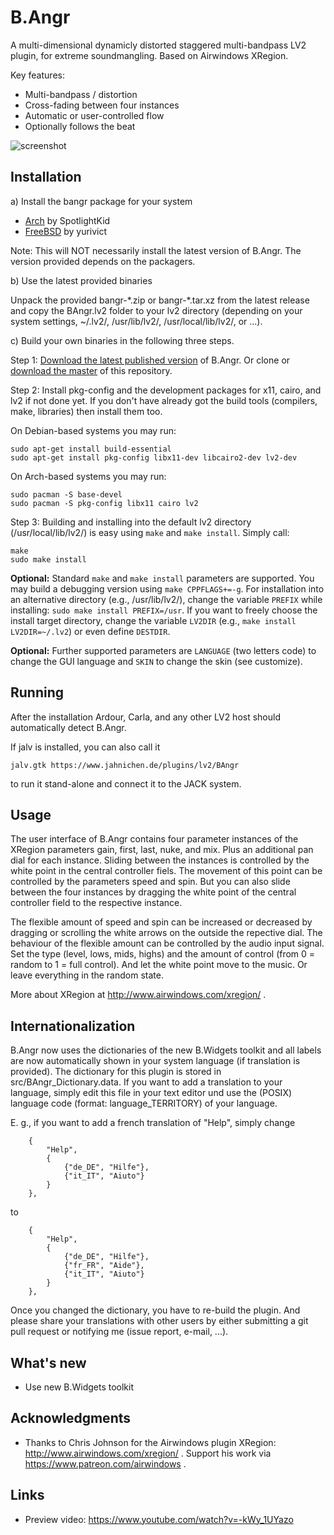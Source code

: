 # B.Angr
A multi-dimensional dynamicly distorted staggered multi-bandpass LV2 plugin, for extreme soundmangling.
Based on Airwindows XRegion.

Key features:
* Multi-bandpass / distortion
* Cross-fading between four instances
* Automatic or user-controlled flow
* Optionally follows the beat

![screenshot](https://raw.githubusercontent.com/sjaehn/BAngr/master/doc/screenshot.png "Screenshot from B.Angr")


## Installation

a) Install the bangr package for your system
* [Arch](https://aur.archlinux.org/packages/bangr.lv2-git) by SpotlightKid
* [FreeBSD](https://www.freshports.org/audio/bangr-lv2) by yurivict

Note: This will NOT necessarily install the latest version of B.Angr. The version provided depends on the packagers.

b) Use the latest provided binaries

Unpack the provided bangr-\*.zip or bangr-\*.tar.xz from the latest release and 
copy the BAngr.lv2 folder to your lv2 directory (depending on your system settings,
~/.lv2/, /usr/lib/lv2/, /usr/local/lib/lv2/, or ...).

c) Build your own binaries in the following three steps.

Step 1: [Download the latest published version](https://github.com/sjaehn/BAngr/releases) of B.Angr. 
Or clone or [download the master](https://github.com/sjaehn/BAngr/archive/master.zip) of this repository.

Step 2: Install pkg-config and the development packages for x11, cairo, and lv2 if not done yet. If you
don't have already got the build tools (compilers, make, libraries) then install them too.

On Debian-based systems you may run:
```
sudo apt-get install build-essential
sudo apt-get install pkg-config libx11-dev libcairo2-dev lv2-dev
```

On Arch-based systems you may run:
```
sudo pacman -S base-devel
sudo pacman -S pkg-config libx11 cairo lv2
```

Step 3: Building and installing into the default lv2 directory (/usr/local/lib/lv2/) is easy using `make` and
`make install`. Simply call:
```
make
sudo make install
```

**Optional:** Standard `make` and `make install` parameters are supported. You may build a debugging version using
`make CPPFLAGS+=-g`. For installation into an alternative directory (e.g., /usr/lib/lv2/), change the
variable `PREFIX` while installing: `sudo make install PREFIX=/usr`. If you want to freely choose the
install target directory, change the variable `LV2DIR` (e.g., `make install LV2DIR=~/.lv2`) or even define
`DESTDIR`.

**Optional:** Further supported parameters are `LANGUAGE` (two letters code) to change the GUI language and
`SKIN` to change the skin (see customize).


## Running

After the installation Ardour, Carla, and any other LV2 host should automatically detect B.Angr.

If jalv is installed, you can also call it

```
jalv.gtk https://www.jahnichen.de/plugins/lv2/BAngr
```

to run it stand-alone and connect it to the JACK system.


## Usage

The user interface of B.Angr contains four parameter instances of the XRegion parameters gain, 
first, last, nuke, and mix. Plus an additional pan dial for each instance. Sliding between the
instances is controlled by the white point in the central controller fiels. The movement of
this point can be controlled by the parameters speed and spin. But you can also slide between 
the four instances by dragging the white point of the central controller field to
the respective instance.

The flexible amount of speed and spin can be increased or decreased by dragging or scrolling
the white arrows on the outside the repective dial. The behaviour of the flexible amount can
be controlled by the audio input signal. Set the type (level, lows, mids, highs) and the amount 
of control (from 0 = random to 1 = full control). And let the white point move to the music. 
Or leave everything in the random state.

More about XRegion at http://www.airwindows.com/xregion/ .


## Internationalization
B.Angr now uses the dictionaries of the new B.Widgets toolkit and all labels
are now automatically shown in your system language (if translation is 
provided). The dictionary for this plugin is stored in 
src/BAngr_Dictionary.data. If you want to add a translation to your language, 
simply edit this file in your text editor und use the (POSIX) language code 
(format: language_TERRITORY) of your language. 

E. g., if you want to add a french translation of "Help", simply change
```
    {
        "Help",           
        {
            {"de_DE", "Hilfe"},
            {"it_IT", "Aiuto"}
        }
    },
```
to
```
    {
        "Help",           
        {
            {"de_DE", "Hilfe"},
            {"fr_FR", "Aide"},
            {"it_IT", "Aiuto"}
        }
    },
```

Once you changed the dictionary, you have to re-build the plugin. And please
share your translations with other users by either submitting a git pull 
request or notifying me (issue report, e-mail, ...).


## What's new

* Use new B.Widgets toolkit


## Acknowledgments

* Thanks to Chris Johnson for the Airwindows plugin XRegion: http://www.airwindows.com/xregion/ . 
Support his work via https://www.patreon.com/airwindows .


## Links

* Preview video: https://www.youtube.com/watch?v=-kWy_1UYazo
